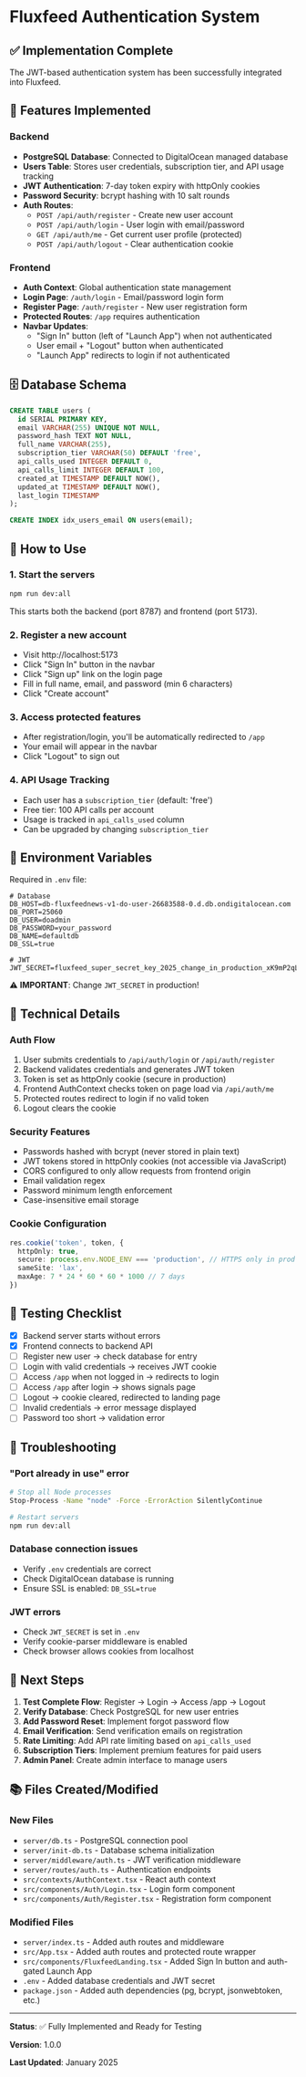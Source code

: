 # Fluxfeed Authentication System

## ✅ Implementation Complete

The JWT-based authentication system has been successfully integrated into Fluxfeed.

## 🔐 Features Implemented

### Backend
- **PostgreSQL Database**: Connected to DigitalOcean managed database
- **Users Table**: Stores user credentials, subscription tier, and API usage tracking
- **JWT Authentication**: 7-day token expiry with httpOnly cookies
- **Password Security**: bcrypt hashing with 10 salt rounds
- **Auth Routes**:
  - `POST /api/auth/register` - Create new user account
  - `POST /api/auth/login` - User login with email/password
  - `GET /api/auth/me` - Get current user profile (protected)
  - `POST /api/auth/logout` - Clear authentication cookie

### Frontend
- **Auth Context**: Global authentication state management
- **Login Page**: `/auth/login` - Email/password login form
- **Register Page**: `/auth/register` - New user registration form
- **Protected Routes**: `/app` requires authentication
- **Navbar Updates**:
  - "Sign In" button (left of "Launch App") when not authenticated
  - User email + "Logout" button when authenticated
  - "Launch App" redirects to login if not authenticated

## 🗄️ Database Schema

```sql
CREATE TABLE users (
  id SERIAL PRIMARY KEY,
  email VARCHAR(255) UNIQUE NOT NULL,
  password_hash TEXT NOT NULL,
  full_name VARCHAR(255),
  subscription_tier VARCHAR(50) DEFAULT 'free',
  api_calls_used INTEGER DEFAULT 0,
  api_calls_limit INTEGER DEFAULT 100,
  created_at TIMESTAMP DEFAULT NOW(),
  updated_at TIMESTAMP DEFAULT NOW(),
  last_login TIMESTAMP
);

CREATE INDEX idx_users_email ON users(email);
```

## 🚀 How to Use

### 1. Start the servers
```bash
npm run dev:all
```

This starts both the backend (port 8787) and frontend (port 5173).

### 2. Register a new account
- Visit http://localhost:5173
- Click "Sign In" button in the navbar
- Click "Sign up" link on the login page
- Fill in full name, email, and password (min 6 characters)
- Click "Create account"

### 3. Access protected features
- After registration/login, you'll be automatically redirected to `/app`
- Your email will appear in the navbar
- Click "Logout" to sign out

### 4. API Usage Tracking
- Each user has a `subscription_tier` (default: 'free')
- Free tier: 100 API calls per account
- Usage is tracked in `api_calls_used` column
- Can be upgraded by changing `subscription_tier`

## 🔑 Environment Variables

Required in `.env` file:

```env
# Database
DB_HOST=db-fluxfeednews-v1-do-user-26683588-0.d.db.ondigitalocean.com
DB_PORT=25060
DB_USER=doadmin
DB_PASSWORD=your_password
DB_NAME=defaultdb
DB_SSL=true

# JWT
JWT_SECRET=fluxfeed_super_secret_key_2025_change_in_production_xK9mP2qL5nR8vT4wY7zA3bC6dF1gH0jN
```

⚠️ **IMPORTANT**: Change `JWT_SECRET` in production!

## 🔧 Technical Details

### Auth Flow
1. User submits credentials to `/api/auth/login` or `/api/auth/register`
2. Backend validates credentials and generates JWT token
3. Token is set as httpOnly cookie (secure in production)
4. Frontend AuthContext checks token on page load via `/api/auth/me`
5. Protected routes redirect to login if no valid token
6. Logout clears the cookie

### Security Features
- Passwords hashed with bcrypt (never stored in plain text)
- JWT tokens stored in httpOnly cookies (not accessible via JavaScript)
- CORS configured to only allow requests from frontend origin
- Email validation regex
- Password minimum length enforcement
- Case-insensitive email storage

### Cookie Configuration
```typescript
res.cookie('token', token, {
  httpOnly: true,
  secure: process.env.NODE_ENV === 'production', // HTTPS only in prod
  sameSite: 'lax',
  maxAge: 7 * 24 * 60 * 60 * 1000 // 7 days
})
```

## 📝 Testing Checklist

- [x] Backend server starts without errors
- [x] Frontend connects to backend API
- [ ] Register new user → check database for entry
- [ ] Login with valid credentials → receives JWT cookie
- [ ] Access `/app` when not logged in → redirects to login
- [ ] Access `/app` after login → shows signals page
- [ ] Logout → cookie cleared, redirected to landing page
- [ ] Invalid credentials → error message displayed
- [ ] Password too short → validation error

## 🐛 Troubleshooting

### "Port already in use" error
```bash
# Stop all Node processes
Stop-Process -Name "node" -Force -ErrorAction SilentlyContinue

# Restart servers
npm run dev:all
```

### Database connection issues
- Verify `.env` credentials are correct
- Check DigitalOcean database is running
- Ensure SSL is enabled: `DB_SSL=true`

### JWT errors
- Check `JWT_SECRET` is set in `.env`
- Verify cookie-parser middleware is enabled
- Check browser allows cookies from localhost

## 🎯 Next Steps

1. **Test Complete Flow**: Register → Login → Access /app → Logout
2. **Verify Database**: Check PostgreSQL for new user entries
3. **Add Password Reset**: Implement forgot password flow
4. **Email Verification**: Send verification emails on registration
5. **Rate Limiting**: Add API rate limiting based on `api_calls_used`
6. **Subscription Tiers**: Implement premium features for paid users
7. **Admin Panel**: Create admin interface to manage users

## 📚 Files Created/Modified

### New Files
- `server/db.ts` - PostgreSQL connection pool
- `server/init-db.ts` - Database schema initialization
- `server/middleware/auth.ts` - JWT verification middleware
- `server/routes/auth.ts` - Authentication endpoints
- `src/contexts/AuthContext.tsx` - React auth context
- `src/components/Auth/Login.tsx` - Login form component
- `src/components/Auth/Register.tsx` - Registration form component

### Modified Files
- `server/index.ts` - Added auth routes and middleware
- `src/App.tsx` - Added auth routes and protected route wrapper
- `src/components/FluxfeedLanding.tsx` - Added Sign In button and auth-gated Launch App
- `.env` - Added database credentials and JWT secret
- `package.json` - Added auth dependencies (pg, bcrypt, jsonwebtoken, etc.)

---

**Status**: ✅ Fully Implemented and Ready for Testing

**Version**: 1.0.0

**Last Updated**: January 2025
